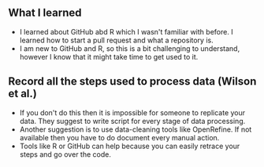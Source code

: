 ## What I learned
* I learned about GitHub abd R which I wasn't familiar with before. I learned how to start a pull request and what a repository is.
* I am new to GitHub and R, so this is a bit challenging to understand, however I know that it might take time to get used to it. 

## Record all the steps used to process data (Wilson et al.) 
* If you don't do this then it is impossible for someone to replicate your data. They suggest to write script for every stage of data processing. 
* Another suggestion is to use data-cleaning tools like OpenRefine. If not available then you have to do document every manual action.  
* Tools like R or GitHub can help because you can easily retrace your steps and go over the code. 
